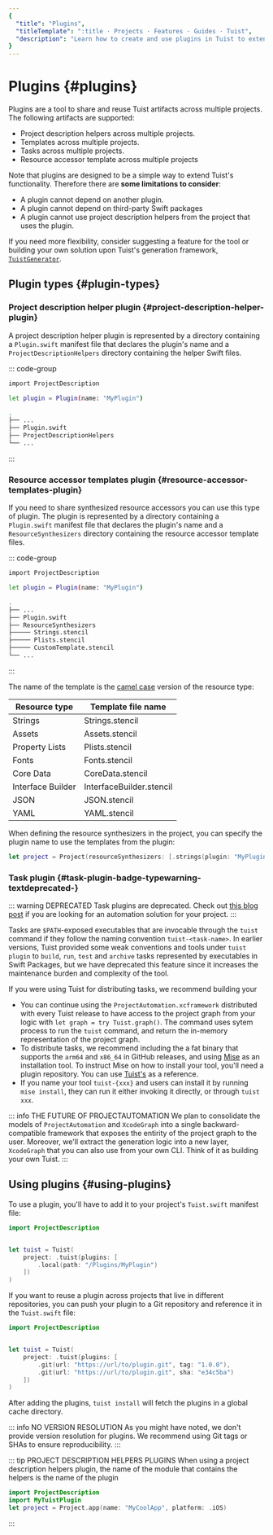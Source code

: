 ```yaml
---
{
  "title": "Plugins",
  "titleTemplate": ":title · Projects · Features · Guides · Tuist",
  "description": "Learn how to create and use plugins in Tuist to extend its functionality."
}
---
```

# Plugins {#plugins}

Plugins are a tool to share and reuse Tuist artifacts across multiple projects.
The following artifacts are supported:

- <LocalizedLink href="/guides/features/projects/code-sharing">Project
  description helpers</LocalizedLink> across multiple projects.
- <LocalizedLink href="/guides/features/projects/templates">Templates</LocalizedLink>
  across multiple projects.
- Tasks across multiple projects.
- <LocalizedLink href="/guides/features/projects/synthesized-files">Resource
  accessor</LocalizedLink> template across multiple projects

Note that plugins are designed to be a simple way to extend Tuist's
functionality. Therefore there are **some limitations to consider**:

- A plugin cannot depend on another plugin.
- A plugin cannot depend on third-party Swift packages
- A plugin cannot use project description helpers from the project that uses the
  plugin.

If you need more flexibility, consider suggesting a feature for the tool or
building your own solution upon Tuist's generation framework,
[`TuistGenerator`](https://github.com/tuist/tuist/tree/main/Sources/TuistGenerator).

## Plugin types {#plugin-types}

### Project description helper plugin {#project-description-helper-plugin}

A project description helper plugin is represented by a directory containing a
`Plugin.swift` manifest file that declares the plugin's name and a
`ProjectDescriptionHelpers` directory containing the helper Swift files.

::: code-group
```bash [Plugin.swift]
import ProjectDescription

let plugin = Plugin(name: "MyPlugin")
```
```bash [Directory structure]
.
├── ...
├── Plugin.swift
├── ProjectDescriptionHelpers
└── ...
```
:::

### Resource accessor templates plugin {#resource-accessor-templates-plugin}

If you need to share
<LocalizedLink href="/guides/features/projects/synthesized-files#resource-accessors">synthesized
resource accessors</LocalizedLink> you can use this type of plugin. The plugin
is represented by a directory containing a `Plugin.swift` manifest file that
declares the plugin's name and a `ResourceSynthesizers` directory containing the
resource accessor template files.


::: code-group
```bash [Plugin.swift]
import ProjectDescription

let plugin = Plugin(name: "MyPlugin")
```
```bash [Directory structure]
.
├── ...
├── Plugin.swift
├── ResourceSynthesizers
├───── Strings.stencil
├───── Plists.stencil
├───── CustomTemplate.stencil
└── ...
```
:::

The name of the template is the [camel
case](https://en.wikipedia.org/wiki/Camel_case) version of the resource type:

| Resource type     | Template file name       |
| ----------------- | ------------------------ |
| Strings           | Strings.stencil          |
| Assets            | Assets.stencil           |
| Property Lists    | Plists.stencil           |
| Fonts             | Fonts.stencil            |
| Core Data         | CoreData.stencil         |
| Interface Builder | InterfaceBuilder.stencil |
| JSON              | JSON.stencil             |
| YAML              | YAML.stencil             |

When defining the resource synthesizers in the project, you can specify the
plugin name to use the templates from the plugin:

```swift
let project = Project(resourceSynthesizers: [.strings(plugin: "MyPlugin")])
```

### Task plugin <Badge type="warning" text="deprecated" /> {#task-plugin-badge-typewarning-textdeprecated-}

::: warning DEPRECATED Task plugins are deprecated. Check out [this blog
post](https://tuist.dev/blog/2025/04/15/automation-in-swift-projects) if you
are looking for an automation solution for your project.
:::

Tasks are `$PATH`-exposed executables that are invocable through the `tuist`
command if they follow the naming convention `tuist-<task-name>`. In earlier
versions, Tuist provided some weak conventions and tools under `tuist plugin` to
`build`, `run`, `test` and `archive` tasks represented by executables in Swift
Packages, but we have deprecated this feature since it increases the maintenance
burden and complexity of the tool.

If you were using Tuist for distributing tasks, we recommend building your
- You can continue using the `ProjectAutomation.xcframework` distributed with
  every Tuist release to have access to the project graph from your logic with
  `let graph = try Tuist.graph()`. The command uses sytem process to run the
  `tuist` command, and return the in-memory representation of the project graph.
- To distribute tasks, we recommend including the a fat binary that supports the
  `arm64` and `x86_64` in GitHub releases, and using
  [Mise](https://mise.jdx.dev) as an installation tool. To instruct Mise on how
  to install your tool, you'll need a plugin repository. You can use
  [Tuist's](https://github.com/asdf-community/asdf-tuist) as a reference.
- If you name your tool `tuist-{xxx}` and users can install it by running `mise
  install`, they can run it either invoking it directly, or through `tuist xxx`.

::: info THE FUTURE OF PROJECTAUTOMATION We plan to consolidate the models of
`ProjectAutomation` and `XcodeGraph` into a single backward-compatible
framework that exposes the entirity of the project graph to the user.
Moreover, we'll extract the generation logic into a new layer, `XcodeGraph`
that you can also use from your own CLI. Think of it as building your own
Tuist.
:::

## Using plugins {#using-plugins}

To use a plugin, you'll have to add it to your project's
<LocalizedLink href="/references/project-description/structs/tuist">`Tuist.swift`</LocalizedLink>
manifest file:

```swift
import ProjectDescription


let tuist = Tuist(
    project: .tuist(plugins: [
        .local(path: "/Plugins/MyPlugin")
    ])
)
```

If you want to reuse a plugin across projects that live in different
repositories, you can push your plugin to a Git repository and reference it in
the `Tuist.swift` file:

```swift
import ProjectDescription


let tuist = Tuist(
    project: .tuist(plugins: [
        .git(url: "https://url/to/plugin.git", tag: "1.0.0"),
        .git(url: "https://url/to/plugin.git", sha: "e34c5ba")
    ])
)
```

After adding the plugins, `tuist install` will fetch the plugins in a global
cache directory.

::: info NO VERSION RESOLUTION As you might have noted, we don't provide
version resolution for plugins. We recommend using Git tags or SHAs to ensure
reproducibility.
:::

::: tip PROJECT DESCRIPTION HELPERS PLUGINS When using a project description
helpers plugin, the name of the module that contains the helpers is the name
of the plugin
```swift
import ProjectDescription
import MyTuistPlugin
let project = Project.app(name: "MyCoolApp", platform: .iOS)
```
:::
